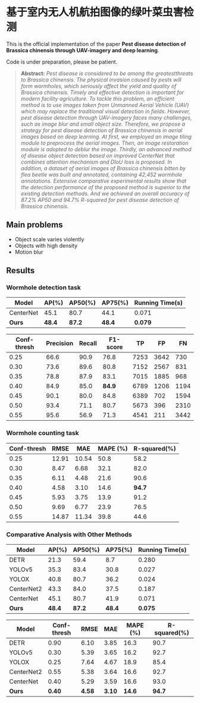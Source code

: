 # 基于室内无人机航拍图像的绿叶菜虫害检测
This is the official implementation of the paper **Pest disease detection of Brassica chinensis
through UAV-imagery and deep learning**.

Code is under preparation, please be patient.

> **Abstract:** *Pest disease is considered to be among the greatestthreats to Brassica chinensis. The 
physical invasion caused by pests will form wormholes, which seriously affect the yield and quality of 
Brassica chinensis. Timely and effective detection is important for modern facility agriculture. To 
tackle this problem, an efficient method is to use images taken from Unmanned Aerial
Vehicle (UAV) which may replace the traditional visual detection in fields. However, pest disease detection through UAV-imagery
faces many challenges, such as image blur and small object size. Therefore, we propose a strategy for pest disease detection of
Brassica chinensis in aerial images based on deep learning. At first, we employed an image tiling module to preprocess the aerial
images. Then, an image restoration module is adopted to deblur the image. Thirdly, an advanced method of disease object
detection based on improved CenterNet that combines attention mechanism and DIoU loss is proposed. In addition, a
dataset of aerial images of Brassica chinensis bitten by flea beetle was built and annotated, containing 42,452 wormhole
annotations. Extensive comparative experimental results show that the detection performance of the proposed method is
superior to the existing detection methods. And we achieved an overall accuracy of 87.2% AP50 and 94.7% R-squared for
pest disease detection of Brassica chinensis.*  

## Main problems 
+ Object scale varies violently
+ Objects with high density
+ Motion blur

## Results

### Wormhole detection task

| Model     |  AP(%) | AP50(%) | AP75(%)| Running Time(s)|
|-----------|--------|---------|--------|----------------|
| CenterNet |  45.1  |   80.7  |  44.1  |   0.071        |
| **Ours**  |**48.4**| **87.2**|**48.4**| **0.079**|

| Conf-thresh| Precision| Recall| F1-score| TP | FP | FN |
|------------|----------|-------|---------|----|----|----|
| 0.25| 66.6| 90.9| 76.8| 7253| 3642| 730|
| 0.30| 73.6| 89.6| 80.8| 7152 |2567| 831|
|0.35| 78.8 |87.9 |83.1| 7015| 1885 |968|
|0.40 |84.9| 85.0 |**84.9** |6789| 1206 |1194|
|0.45 |90.1 |80.0 |84.8 |6389| 702 |1594|
|0.50 |93.4 |71.1| 80.7 |5673| 396 |2310|
|0.55 |95.6| 56.9| 71.3| 4541 |211 |3442|

### Wormhole counting task
| Conf-thresh| RMSE| MAE| MAPE (%)| R-squared(%) |
|------------|-----|----|---------|--------------|
| 0.25 |12.91 |10.54 |50.8 |58.2|
|0.30 |8.47| 6.68| 32.1 |82.0|
|0.35 |6.11| 4.48 |21.6 |90.6|
|0.40 |4.58| 3.10 |14.6 |**94.7**|
|0.45 |5.93 |3.75 |13.9 |91.2|
|0.50 |9.69 |6.77 |23.9 |76.5|
|0.55| 14.87 |11.34 |39.8 |44.6|

 ### Comparative Analysis with Other Methods
 | Model     |  AP(%) | AP50(%) | AP75(%)| Running Time(s)|
|-----------|--------|---------|--------|----------------|
| DETR |21.3 |59.4| 8.7 |0.280|
|YOLOv5 |35.3| 83.4 |30.8| 0.027|
|YOLOX |40.8| 80.7 |36.2 |0.024|
|CenterNet2 |43.3| 84.0| 37.5 |0.187|
|CenterNet |45.1 |80.7| 41.9 |0.071|
|**Ours**| **48.4**|**87.2**| **48.4**| **0.075**|
 
|Model| Conf-thresh| RMSE| MAE| MAPE (%)| R-squared(%) |
|-----|------------|-----|----|---------|--------------|
| DETR |0.90 |6.10 |3.85| 16.3 |90.7|
|YOLOv5 |0.30 |5.39 |3.65 |16.2| 92.7|
|YOLOX |0.25 |7.64 |4.67 |18.9 |85.4|
|CenterNet2| 0.55 |5.38| 3.64| 16.6 |92.7|
|CenterNet| 0.40 |5.29 |3.59| 16.6 |93.0|
|**Ours**|**0.40**|**4.58**|**3.10**|**14.6**|**94.7**|
 
 
 
 
 
 
 